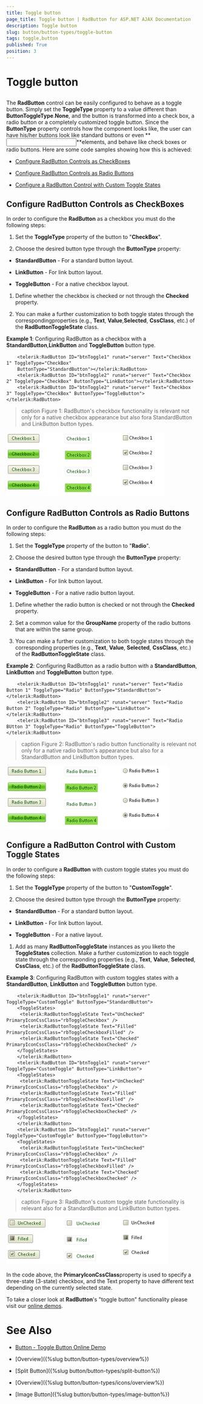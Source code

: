 ```yaml
---
title: Toggle button
page_title: Toggle button | RadButton for ASP.NET AJAX Documentation
description: Toggle button
slug: button/button-types/toggle-button
tags: toggle,button
published: True
position: 3
---
```


# Toggle button



## 

The **RadButton** control can be easily configured to behave as a toggle button. Simply set the **ToggleType** property to a value different than **ButtonToggleType**.**None**, and the button is transformed into a check box, a radio button or a completely customized toggle button. Since the **ButtonType** property controls how the component looks like, the user can have his/her buttons look like standard buttons or even **<input type="submit|button" />**elements, and behave like check boxes or radio buttons. Here are some code samples showing how this is achieved:

* [Configure RadButton Controls as CheckBoxes](#configure-radbutton-controls-as-checkboxes)

* [Configure RadButton Controls as Radio Buttons](#configure-radbutton-controls-as-radio-buttons)

* [Configure a RadButton Control with Custom Toggle States](#configure-a-radbutton-control-with-custom-toggle-states)

## Configure RadButton Controls as CheckBoxes

In order to configure the **RadButton** as a checkbox you must do the following steps:

1. Set the **ToggleType** property of the button to "**CheckBox**".

1. Choose the desired button type through the **ButtonType** property:

* **StandardButton** - For a standard button layout.

* **LinkButton** - For link button layout.

* **ToggleButton** - For a native checkbox layout.

1. Define whether the checkbox is checked or not through the **Checked** property.

1. You can make a further customization to both toggle states through the correspondingproperties (e.g., **Text**, **Value**,**Selected**, **CssClass**, etc.) of the **RadButtonToggleState** class.

**Example 1**: Configuring RadButton as a checkbox with a **StandardButton**,**LinkButton** and **ToggleButton** button type.

````ASPNET
	<telerik:RadButton ID="btnToggle1" runat="server" Text="Checkbox 1" ToggleType="CheckBox"
	ButtonType="StandardButton"></telerik:RadButton>
	<telerik:RadButton ID="btnToggle2" runat="server" Text="Checkbox 2" ToggleType="CheckBox" ButtonType="LinkButton"></telerik:RadButton>
	<telerik:RadButton ID="btnToggle2" runat="server" Text="Checkbox 3" ToggleType="CheckBox" ButtonType="ToggleButton"></telerik:RadButton> 
````


>caption Figure 1: RadButton's checkbox functionality is relevant not only for a native checkbox appearance but also fora StandardButton and LinkButton button types.

![Checkboxes](images/button-checkboxes.png)

## Configure RadButton Controls as Radio Buttons

In order to configure the **RadButton** as a radio button you must do the following steps:

1. Set the **ToggleType** property of the button to "**Radio**".

1. Choose the desired button type through the **ButtonType** property:

* **StandardButton** - For a standard button layout.

* **LinkButton** - For link button layout.

* **ToggleButton** - For a native radio button layout.

1. Define whether the radio button is checked or not through the **Checked** property.

1. Set a common value for the **GroupName** property of the radio buttons that are within the same group.

1. You can make a further customization to both toggle states through the corresponding properties (e.g., **Text**, **Value**, **Selected**, **CssClass**, etc.) of the **RadButtonToggleState** class.

**Example 2**: Configuring RadButton as a radio button with a **StandardButton**, **LinkButton** and **ToggleButton** button type.

````ASPNET
	<telerik:RadButton ID="btnToggle1" runat="server" Text="Radio Button 1" ToggleType="Radio" ButtonType="StandardButton"></telerik:RadButton>
	<telerik:RadButton ID="btnToggle2" runat="server" Text="Radio Button 2" ToggleType="Radio" ButtonType="LinkButton"></telerik:RadButton>
	<telerik:RadButton ID="btnToggle3" runat="server" Text="Radio BUtton 3" ToggleType="Radio" ButtonType="ToggleButton"></telerik:RadButton> 
````




>caption Figure 2: RadButton's radio button functionality is relevant not only for a native radio button's appearance but also for a StandardButton and LinkButton button types.

![RadioButtons](images/button-radios.png)



## Configure a RadButton Control with Custom Toggle States

In order to configure a **RadButton** with custom toggle states you must do the following steps:

1. Set the **ToggleType** property of the button to "**CustomToggle**".

1. Choose the desired button type through the **ButtonType** property:

* **StandardButton** - For a standard button layout.

* **LinkButton** - For link button layout.

* **ToggleButton** - For a native layout.

1. Add as many **RadButtonToggleState** instances as you liketo the **ToggleStates** collection. Make a further customization to each toggle state through the corresponding properties (e.g., **Text**, **Value**, **Selected**, **CssClass**, etc.) of the **RadButtonToggleState** class.

**Example 3**: Configuring RadButton with custom toggles states with a **StandardButton**, **LinkButton** and **ToggleButton** button type.

````ASPNET
	<telerik:RadButton ID="btnToggle1" runat="server" ToggleType="CustomToggle" ButtonType="StandardButton">
	<ToggleStates>
	 <telerik:RadButtonToggleState Text="UnChecked" PrimaryIconCssClass="rbToggleCheckbox" />
	 <telerik:RadButtonToggleState Text="Filled" PrimaryIconCssClass="rbToggleCheckboxFilled" />
	 <telerik:RadButtonToggleState Text="Checked" PrimaryIconCssClass="rbToggleCheckboxChecked" />
	</ToggleStates>
	</telerik:RadButton>
	<telerik:RadButton ID="btnToggle1" runat="server" ToggleType="CustomToggle" ButtonType="LinkButton">
	<ToggleStates>
	 <telerik:RadButtonToggleState Text="UnChecked" PrimaryIconCssClass="rbToggleCheckbox" />
	 <telerik:RadButtonToggleState Text="Filled" PrimaryIconCssClass="rbToggleCheckboxFilled" />
	 <telerik:RadButtonToggleState Text="Checked" PrimaryIconCssClass="rbToggleCheckboxChecked" />
	</ToggleStates>
	</telerik:RadButton>
	<telerik:RadButton ID="btnToggle1" runat="server" ToggleType="CustomToggle" ButtonType="ToggleButton">
	<ToggleStates>
	 <telerik:RadButtonToggleState Text="UnChecked" PrimaryIconCssClass="rbToggleCheckbox" />
	 <telerik:RadButtonToggleState Text="Filled" PrimaryIconCssClass="rbToggleCheckboxFilled" />
	 <telerik:RadButtonToggleState Text="Checked" PrimaryIconCssClass="rbToggleCheckboxChecked" />
	</ToggleStates>
	</telerik:RadButton> 
````


>caption Figure 3: RadButton's custom toggle state functionality is relevant also for a StandardButton and LinkButton button types.

![Custom Toggle Buttons](images/button-customtoggles.png)

In the code above, the **PrimaryIconCssClass**property is used to specify a three-state (3-state) checkbox, and the Text property to have different text depending on the currently selected state.

To take a closer look at **RadButton**'s "toggle button" functionality please visit our [online demos](http://demos.telerik.com/aspnet-ajax/button/examples/togglebutton/defaultcs.aspx).





# See Also

 * [Button - Toggle Button Online Demo](http://demos.telerik.com/aspnet-ajax/button/examples/togglebutton/defaultcs.aspx)

 * [Overview]({%slug button/button-types/overview%})

 * [Split Button]({%slug button/button-types/split-button%})

 * [Overview]({%slug button/button-types/icons/overview%})

 * [Image Button]({%slug button/button-types/image-button%})
